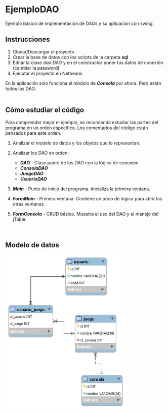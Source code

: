 # EjemploDAO
Ejemplo básico de implementación de DAOs y su aplicación con swing.

## Instrucciones
1. Clonar/Descargar el proyecto
2. Crear la base de datos con los scripts de la carpeta **sql**
3. Editar la clase *_dao.DAO_* y en el constructor poner tus datos de conexión (cambiar la password)
4. Ejecutar el proyecto en Netbeans

En la aplicación solo funciona el módulo de **_Consola_** por ahora. Pero están todos los DAO.  
  &nbsp;

## Cómo estudiar el código
Para comprender mejor el ejemplo, se recomienda estudiar las partes del programa en un orden específico. Los comentarios del código están pensados para este orden.

1. Analizar el _modelo_ de datos y los objetos que lo representan.
2. Analizar los DAO en orden:
   * _**DAO**_ - Clase padre de los DAO con la lógica de conexión
   * _**ConsolaDAO**_
   * _**JuegoDAO**_
   * _**UsuarioDAO**_
   
3. _**Main**_ - Punto de inicio del programa. Inicializa la primera ventana.
4. _**FormMain**_ - Primera ventana. Contiene un poco de lógica para abrir las otras ventanas.
5. _**FormConsola**_ - CRUD básico. Muestra el uso del DAO y el manejo del jTable.

  &nbsp;

## Modelo de datos

![modelo](https://github.com/MisaoDev/EjemploDAO/blob/main/sql/modelo.png)
